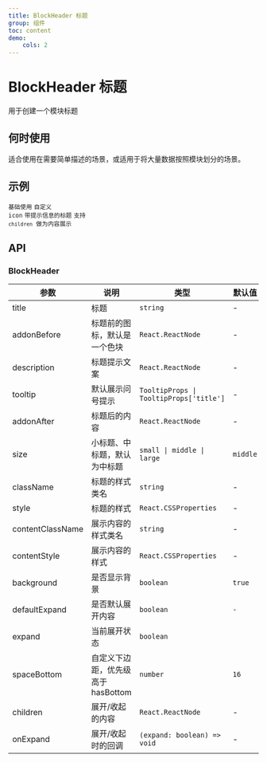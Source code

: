```yaml
---
title: BlockHeader 标题
group: 组件
toc: content
demo:
    cols: 2
---
```


# BlockHeader 标题

用于创建一个模块标题

## 何时使用

适合使用在需要简单描述的场景，或适用于将大量数据按照模块划分的场景。

## 示例

<code src="./demos/basic.tsx" description="配置大小、tooltip、描述">基础使用</code>
<code src="./demos/addonBefore.tsx" description="通过 `addonBefore` 可以设置标题前的图标，不设置时默认是一个色块，设置为假值(`undefined` 除外)不展示图标">自定义 icon</code>
<code src="./demos/addonAfter.tsx" description="通过 `addonAfter` 可以设置后缀自定义内容块">带提示信息的标题</code>
<code src="./demos/expand.tsx" description="通过配置 expand/defaultExpand 控制展开/收起">支持 `children` 做为内容展示</code>

## API

### BlockHeader

| 参数             | 说明                               | 类型                                    | 默认值   |
| ---------------- | ---------------------------------- | --------------------------------------- | -------- |
| title            | 标题                               | `string`                                | -        |
| addonBefore      | 标题前的图标，默认是一个色块       | `React.ReactNode`                       | -        |
| description      | 标题提示文案                       | `React.ReactNode`                       | -        |
| tooltip          | 默认展示问号提示                   | `TooltipProps \| TooltipProps['title']` | -        |
| addonAfter       | 标题后的内容                       | `React.ReactNode`                       | -        |
| size             | 小标题、中标题，默认为中标题       | `small \| middle \| large`              | `middle` |
| className        | 标题的样式类名                     | `string`                                | -        |
| style            | 标题的样式                         | `React.CSSProperties`                   | -        |
| contentClassName | 展示内容的样式类名                 | `string`                                | -        |
| contentStyle     | 展示内容的样式                     | `React.CSSProperties`                   | -        |
| background       | 是否显示背景                       | `boolean`                               | `true`   |
| defaultExpand    | 是否默认展开内容                   | `boolean`                               | `-`   |
| expand           | 当前展开状态                       | `boolean`                               |          |
| spaceBottom      | 自定义下边距，优先级高于 hasBottom | `number`                                | `16`      |
| children         | 展开/收起的内容                    | `React.ReactNode`                       | -        |
| onExpand         | 展开/收起时的回调                  | `(expand: boolean) => void`             | -        |
